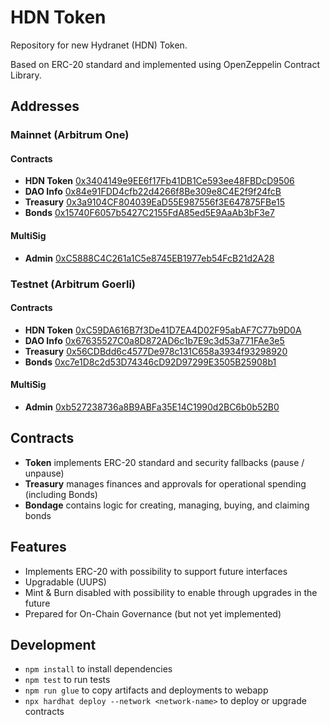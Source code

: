 # HDN Token
Repository for new Hydranet (HDN) Token.

Based on ERC-20 standard and implemented using OpenZeppelin Contract Library.

## Addresses
### Mainnet (Arbitrum One)
#### Contracts
* **HDN Token** [0x3404149e9EE6f17Fb41DB1Ce593ee48FBDcD9506](https://arbiscan.io/address/0x3404149e9EE6f17Fb41DB1Ce593ee48FBDcD9506)
* **DAO Info** [0x84e91FDD4cfb22d4266f8Be309e8C4E2f9f24fcB](https://arbiscan.io/address/0x84e91FDD4cfb22d4266f8Be309e8C4E2f9f24fcB)
* **Treasury** [0x3a9104CF804039EaD55E987556f3E647875FBe15](https://arbiscan.io/address/0x3a9104CF804039EaD55E987556f3E647875FBe15)
* **Bonds** [0x15740F6057b5427C2155FdA85ed5E9AaAb3bF3e7](https://arbiscan.io/address/0x15740F6057b5427C2155FdA85ed5E9AaAb3bF3e7)

#### MultiSig
* **Admin** [0xC5888C4C261a1C5e8745EB1977eb54FcB21d2A28](https://arbiscan.io/address/0xC5888C4C261a1C5e8745EB1977eb54FcB21d2A28)

### Testnet (Arbitrum Goerli)
#### Contracts
* **HDN Token** [0xC59DA616B7f3De41D7EA4D02F95abAF7C77b9D0A](https://goerli.arbiscan.io/address/0xC59DA616B7f3De41D7EA4D02F95abAF7C77b9D0A)
* **DAO Info** [0x67635527C0a8D872AD6c1b7E9c3d53a771FAe3e5](https://goerli.arbiscan.io/address/0x67635527C0a8D872AD6c1b7E9c3d53a771FAe3e5)
* **Treasury** [0x56CDBdd6c4577De978c131C658a3934f93298920](https://goerli.arbiscan.io/address/0x56CDBdd6c4577De978c131C658a3934f93298920)
* **Bonds** [0xc7e1D8c2d53D74346cD92D97299E3505B25908b1](https://goerli.arbiscan.io/address/0xc7e1D8c2d53D74346cD92D97299E3505B25908b1)

#### MultiSig
* **Admin** [0xb527238736a8B9ABFa35E14C1990d2BC6b0b52B0](https://goerli.arbiscan.io/address/0xb527238736a8B9ABFa35E14C1990d2BC6b0b52B0)

## Contracts
* **Token** implements ERC-20 standard and security fallbacks (pause / unpause)
* **Treasury** manages finances and approvals for operational spending (including Bonds)
* **Bondage** contains logic for creating, managing, buying, and claiming bonds

## Features
* Implements ERC-20 with possibility to support future interfaces
* Upgradable (UUPS)
* Mint & Burn disabled with possibility to enable through upgrades in the future
* Prepared for On-Chain Governance (but not yet implemented)

## Development
* `npm install` to install dependencies
* `npm test` to run tests
* `npm run glue` to copy artifacts and deployments to webapp
* `npx hardhat deploy --network <network-name>` to deploy or upgrade contracts
